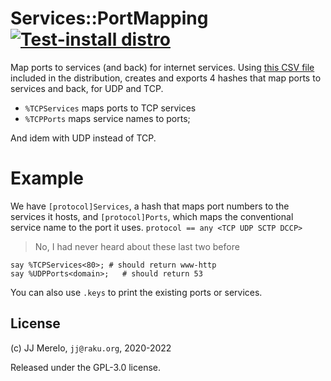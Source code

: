 # Services::PortMapping  [![Test-install distro](https://github.com/JJ/raku-service-portmapping/actions/workflows/test.yaml/badge.svg)](https://github.com/JJ/raku-service-portmapping/actions/workflows/test.yaml)

Map ports to services (and back) for internet services. Using [this CSV file](https://www.iana.org/assignments/service-names-port-numbers/service-names-port-numbers.csv) 
included in the distribution, creates and exports 4 hashes that map ports to
 services and back, for UDP and TCP.
 
 * `%TCPServices` maps ports to TCP services
 * `%TCPPorts` maps service names to ports;
 
And idem with UDP instead of TCP.
 
# Example

We have `[protocol]Services`, a hash that maps port numbers to the services
 it hosts, and `[protocol]Ports`, which maps the conventional service name to
  the port it uses. `protocol == any <TCP UDP SCTP DCCP>`

> No, I had never heard about these last two before

```
say %TCPServices<80>; # should return www-http
say %UDPPorts<domain>;   # should return 53
```

You can also use `.keys` to print the existing ports or services.

## License

(c) JJ Merelo, `jj@raku.org`, 2020-2022

Released under the GPL-3.0 license.
